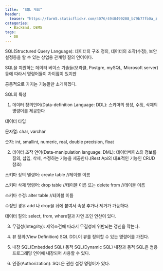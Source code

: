 ```yaml
---
title:  "SQL 개요"
header:
  teaser: "https://farm5.staticflickr.com/4076/4940499208_b79b77fb0a_z.jpg"
categories: 
  - BackEnd, DBMS
tags:
  - DB
---
```

SQL(Structured Query Language): 데이터의 구조 정의, 데어터의 조작(수정), 보안설정등을 할 수 있는 상업용 관계형 질의 언어이다.

SQL을 지원하는 데이터 베이스 기술들(오라클, Postgre, mySQL, Microsoft server)등에 따라서 명령어들이 차이점이 있지만

공통적으로 가지는 기능들만 소개하겠다.

SQL의 특성
1. 데이터 정의언어(Data-definition Language: DDL): 스키마의 생성, 수정, 삭제의 명령어를 제공한다

데이터 타입

문자열: char, varchar

숫자: int, smallint, numeric, real, double precision, float


2. 데이터 조작 언어(Data-manipulation language: DML): 데이터베이스의 정보를 질의, 삽입, 삭제, 수정하는 기능을 제공한다.(Rest Api의 대표적인 기능인 CRUD 참조)

스키마 정의 멸령어: create table //테이블 이름

스키마 삭제 명령어: drop table //테이블 이름 또는 delete from //테이블 이름 

스키마 수정: alter table //테이블 이름

수정인 경우 add 나 drop을 뒤에 붙여서 속성 추가나 제거가 가능하다.

데이터 질의: select, from, where절과 자연 조인 연산이 있다.

3. 무결성(Integrity): 제약조건에 따라서 무결성에 위반되는 갱신을 막는다.
 
4. 뷰 정의(View Definition) SQL DDL이 뷰를 정의할 수 있는 명령어를 가진다.
 
5. 내장 SQL(Embedded SQL) 동적 SQL(Dynamic SQL) 내장과 동적 SQL은 범용 프로그래밍 언어에 내장되어 사용할 수 있다.
 
6. 인증(Authorization): SQL은 권한 설정 명령어가 있다.
 